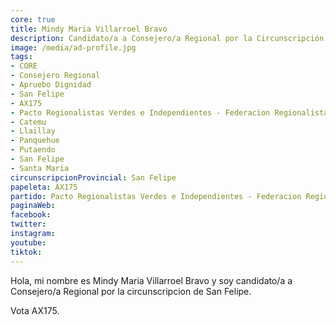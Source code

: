 ```yaml
---
core: true
title: Mindy Maria Villarroel Bravo
description: Candidato/a a Consejero/a Regional por la Circunscripción de San Felipe
image: /media/ad-profile.jpg
tags:
- CORE
- Consejero Regional
- Apruebo Dignidad
- San Felipe
- AX175
- Pacto Regionalistas Verdes e Independientes - Federacion Regionalista Verde Social - Independientes
- Catemu
- Llaillay
- Panquehue
- Putaendo
- San Felipe
- Santa Maria
circunscripcionProvincial: San Felipe
papeleta: AX175
partido: Pacto Regionalistas Verdes e Independientes - Federacion Regionalista Verde Social - Independientes
paginaWeb:
facebook:
twitter:
instagram:
youtube:
tiktok:
---
```

Hola, mi nombre es Mindy Maria Villarroel Bravo y soy candidato/a a Consejero/a Regional por la circunscripcion de San Felipe.

Vota AX175.